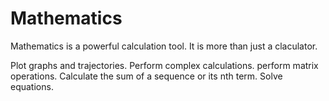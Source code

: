 # Mathematics

Mathematics is a powerful calculation tool.
It is more than just a claculator.

Plot graphs and trajectories.
Perform complex calculations.
perform matrix operations.
Calculate the sum of a sequence or its nth term.
Solve equations.
